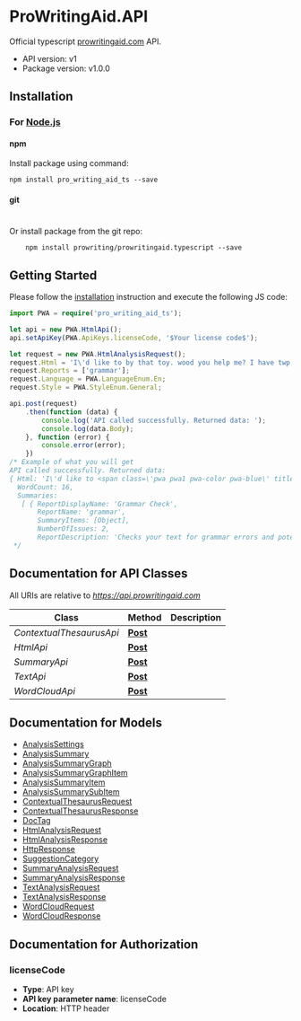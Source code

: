 # ProWritingAid.API

Official typescript [prowritingaid.com](https://prowritingaid.com) API. 

- API version: v1
- Package version: v1.0.0

## Installation

### For [Node.js](https://nodejs.org/)

#### npm

Install package using command:

```shell
npm install pro_writing_aid_ts --save
```

#### git
#
Or install package from the git repo:

```shell
    npm install prowriting/prowritingaid.typescript --save
```

## Getting Started

Please follow the [installation](#installation) instruction and execute the following JS code:

```typescript
import PWA = require('pro_writing_aid_ts');

let api = new PWA.HtmlApi();
api.setApiKey(PWA.ApiKeys.licenseCode, '$Your license code$');

let request = new PWA.HtmlAnalysisRequest();
request.Html = 'I\'d like to by that toy. wood you help me? I have twp more brothers.';
request.Reports = ['grammar'];
request.Language = PWA.LanguageEnum.En;
request.Style = PWA.StyleEnum.General;

api.post(request)
    .then(function (data) {
        console.log('API called successfully. Returned data: ');
        console.log(data.Body);
    }, function (error) {
        console.error(error);
    })
/* Example of what you will get
API called successfully. Returned data: 
{ Html: 'I\'d like to <span class=\'pwa pwa1 pwa-color pwa-blue\' title=\'Possible confused word\' data-report=\'grammar\' data-suggestions=\'buy\' data-index=\'0\' data-category=\'grammargrammar\' data-sub-category=\'by\' data-urls=\'\' data-help=\'CTF_BY_13_.9990\' data-original-text=\'by\' data-tag-id=\'cad77c6f-9553-4b4c-87a6-44cd7bd2c740\'>by</span> that toy. wood you help me? I have <span class=\'pwa pwa1 pwa-color pwa-blue\' title=\'Possible confused word\' data-report=\'grammar\' data-suggestions=\'two\' data-index=\'1\' data-category=\'grammargrammar\' data-sub-category=\'twp\' data-urls=\'\' data-help=\'CTF_TWP_11_.9998\' data-original-text=\'twp\' data-tag-id=\'1de06ac4-bd40-4429-accd-e82406eb525e\'>twp</span> more brothers.',
  WordCount: 16,
  Summaries: 
   [ { ReportDisplayName: 'Grammar Check',
       ReportName: 'grammar',
       SummaryItems: [Object],
       NumberOfIssues: 2,
       ReportDescription: 'Checks your text for grammar errors and potential word mis-use.' } ] }
 */
```

## Documentation for API Classes

All URIs are relative to *https://api.prowritingaid.com*

Class | Method | Description
------------ | ------------- | ------------- 
*ContextualThesaurusApi* | [**Post**](docs/ContextualThesaurusApi.md#Post) |  
*HtmlApi* | [**Post**](docs/HtmlApi.md#Post) |  
*SummaryApi* | [**Post**](docs/SummaryApi.md#Post) |  
*TextApi* | [**Post**](docs/TextApi.md#Post) |  
*WordCloudApi* | [**Post**](docs/WordCloudApi.md#Post) |  


## Documentation for Models

 - [AnalysisSettings](docs/AnalysisSettings.md)
 - [AnalysisSummary](docs/AnalysisSummary.md)
 - [AnalysisSummaryGraph](docs/AnalysisSummaryGraph.md)
 - [AnalysisSummaryGraphItem](docs/AnalysisSummaryGraphItem.md)
 - [AnalysisSummaryItem](docs/AnalysisSummaryItem.md)
 - [AnalysisSummarySubItem](docs/AnalysisSummarySubItem.md)
 - [ContextualThesaurusRequest](docs/ContextualThesaurusRequest.md)
 - [ContextualThesaurusResponse](docs/ContextualThesaurusResponse.md)
 - [DocTag](docs/DocTag.md)
 - [HtmlAnalysisRequest](docs/HtmlAnalysisRequest.md)
 - [HtmlAnalysisResponse](docs/HtmlAnalysisResponse.md)
 - [HttpResponse](docs/HttpResponse.md)
 - [SuggestionCategory](docs/SuggestionCategory.md)
 - [SummaryAnalysisRequest](docs/SummaryAnalysisRequest.md)
 - [SummaryAnalysisResponse](docs/SummaryAnalysisResponse.md)
 - [TextAnalysisRequest](docs/TextAnalysisRequest.md)
 - [TextAnalysisResponse](docs/TextAnalysisResponse.md)
 - [WordCloudRequest](docs/WordCloudRequest.md)
 - [WordCloudResponse](docs/WordCloudResponse.md)


## Documentation for Authorization

### licenseCode

- **Type**: API key
- **API key parameter name**: licenseCode
- **Location**: HTTP header

